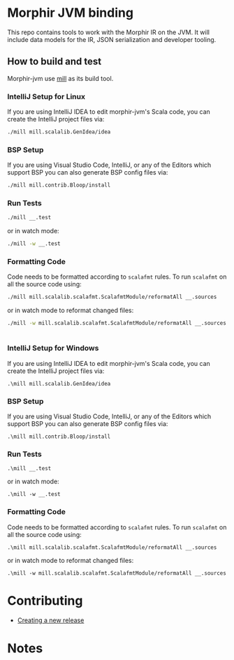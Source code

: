 # Morphir JVM binding

This repo contains tools to work with the Morphir IR on the JVM. It will include data models for the IR, JSON serialization and developer tooling.

## How to build and test

Morphir-jvm use [mill]("http://www.lihaoyi.com/mill/) as its build tool.

### IntelliJ Setup for Linux

If you are using IntelliJ IDEA to edit morphir-jvm's Scala code, you can create the
IntelliJ project files via:

```bash
./mill mill.scalalib.GenIdea/idea
```

### BSP Setup

If you are using Visual Studio Code, IntelliJ, or any of the Editors which support BSP you can also generate BSP config files via:

```bash
./mill mill.contrib.Bloop/install
```

### Run Tests

```bash
./mill __.test
```

or in watch mode:

```bash
./mill -w __.test
```

### Formatting Code

Code needs to be formatted according to `scalafmt` rules. To run `scalafmt` on all the source code using:

```bash
./mill mill.scalalib.scalafmt.ScalafmtModule/reformatAll __.sources
```

or in watch mode to reformat changed files:

```bash
./mill -w mill.scalalib.scalafmt.ScalafmtModule/reformatAll __.sources
```

#

### IntelliJ Setup for Windows

If you are using IntelliJ IDEA to edit morphir-jvm's Scala code, you can create the
IntelliJ project files via:

```
.\mill mill.scalalib.GenIdea/idea
```

### BSP Setup

If you are using Visual Studio Code, IntelliJ, or any of the Editors which support BSP you can also generate BSP config files via:

```
.\mill mill.contrib.Bloop/install
```

### Run Tests

```
.\mill __.test
```

or in watch mode:

```
.\mill -w __.test
```

### Formatting Code

Code needs to be formatted according to `scalafmt` rules. To run `scalafmt` on all the source code using:

```
.\mill mill.scalalib.scalafmt.ScalafmtModule/reformatAll __.sources
```

or in watch mode to reformat changed files:

```
.\mill -w mill.scalalib.scalafmt.ScalafmtModule/reformatAll __.sources
```

# Contributing

* [Creating a new release](docs/release.md)

# Notes
